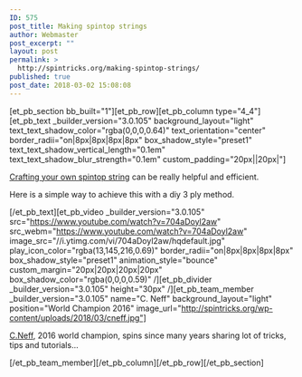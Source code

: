 ```yaml
---
ID: 575
post_title: Making spintop strings
author: Webmaster
post_excerpt: ""
layout: post
permalink: >
  http://spintricks.org/making-spintop-strings/
published: true
post_date: 2018-03-02 15:08:08
---
```

[et_pb_section bb_built="1"][et_pb_row][et_pb_column type="4_4"][et_pb_text _builder_version="3.0.105" background_layout="light" text_text_shadow_color="rgba(0,0,0,0.64)" text_orientation="center" border_radii="on|8px|8px|8px|8px" box_shadow_style="preset1" text_text_shadow_vertical_length="0.1em" text_text_shadow_blur_strength="0.1em" custom_padding="20px||20px|"]

<a href="/tag/string-making">Crafting your own spintop string</a> can be really helpful and efficient.

Here is a simple way to achieve this with a diy 3 ply method.

[/et_pb_text][et_pb_video _builder_version="3.0.105" src="https://www.youtube.com/watch?v=704aDoyl2aw" src_webm="https://www.youtube.com/watch?v=704aDoyl2aw" image_src="//i.ytimg.com/vi/704aDoyl2aw/hqdefault.jpg" play_icon_color="rgba(13,145,216,0.69)" border_radii="on|8px|8px|8px|8px" box_shadow_style="preset1" animation_style="bounce" custom_margin="20px|20px|20px|20px" box_shadow_color="rgba(0,0,0,0.59)" /][et_pb_divider _builder_version="3.0.105" height="30px" /][et_pb_team_member _builder_version="3.0.105" name="C. Neff" background_layout="light" position="World Champion 2016" image_url="http://spintricks.org/wp-content/uploads/2018/03/cneff.jpg"]

<a href="/tag/C.Neff">C.Neff</a>, 2016 world champion, spins since many years sharing lot of tricks, tips and tutorials...

[/et_pb_team_member][/et_pb_column][/et_pb_row][/et_pb_section]